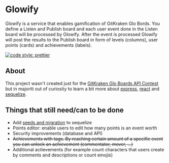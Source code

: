 # Glowify

Glowify is a service that enables gamification of GitKraken Glo Bords. You define a Listen and Publish board and each user event done in the Listen board will be processed by Glowify. After the event is processed Glowify will post the results to the Publish board in form of levels (columns), user points (cards) and achievements (labels).

[![code style: prettier](https://img.shields.io/badge/code_style-prettier-ff69b4.svg?style=flat-square)](https://github.com/prettier/prettier)

## About

This project wasn't created just for the [GitKraken Glo Boards API Contest](https://www.gitkraken.com/glo-api-contest) but in majoriti out of curiosity to learn a bit more about [express](https://github.com/expressjs/express), [react](https://github.com/facebook/react/) and [sequelize](https://github.com/sequelize/sequelize).

## Things that still need/can to be done

- Add [seeds and migration](http://docs.sequelizejs.com/manual/migrations.html) to sequelize
- Points editor: enable users to edit how many points is an event worth
- Security improvements (database and API)
- ~~Achievements with tags. By reaching certain amount of a specific event you can unlock an achievement (commentator, mover, ...)~~
- Additional actievements (for example count characters that users create by comments and descriptions or count emojis)
